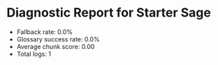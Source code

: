 # Diagnostic Report for Starter Sage

- Fallback rate: 0.0%
- Glossary success rate: 0.0%
- Average chunk score: 0.00
- Total logs: 1
